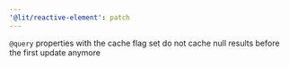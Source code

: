 ```yaml
---
'@lit/reactive-element': patch
---
```


`@query` properties with the cache flag set do not cache null results before the first update anymore
